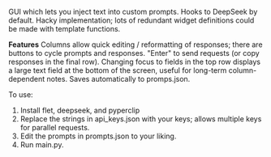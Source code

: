 GUI which lets you inject text into custom prompts. Hooks to DeepSeek by default.
Hacky implementation; lots of redundant widget definitions could be made with template functions.

**Features**
Columns allow quick editing / reformatting of responses; there are buttons to cycle prompts and responses.
"Enter" to send requests (or copy responses in the final row).
Changing focus to fields in the top row displays a large text field at the bottom of the screen, useful for long-term column-dependent notes. Saves automatically to promps.json.


To use:
1. Install flet, deepseek, and pyperclip
2. Replace the strings in api_keys.json with your keys; allows multiple keys for parallel requests.
3. Edit the prompts in prompts.json to your liking.
4. Run main.py.
